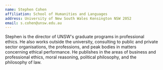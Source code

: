 ```yaml
---
name: Stephen Cohen  
affiliation: School of Humanities and Languages
address: University of New South Wales Kensington NSW 2052
email: s.cohen@unsw.edu.au
---
```


Stephen is the director of UNSW's graduate programs in professional ethics. He also works outside the university, consulting to public and private sector organisations, the professions, and peak bodies in matters concerning ethical performance. He publishes in the areas of business and professional ethics, moral reasoning, political philosophy, and the philosophy of law.
